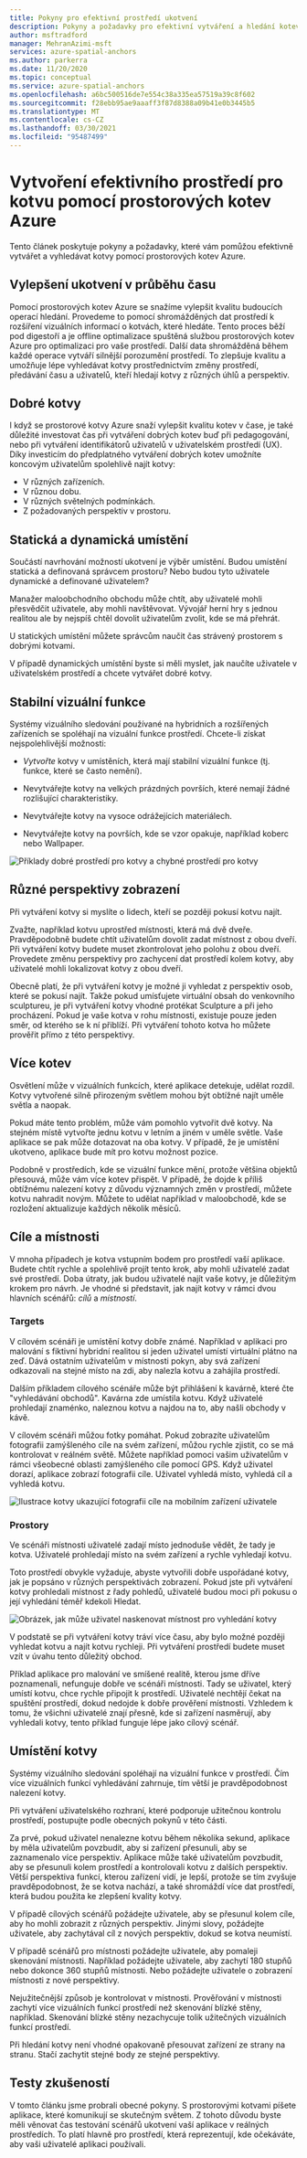 ```yaml
---
title: Pokyny pro efektivní prostředí ukotvení
description: Pokyny a požadavky pro efektivní vytváření a hledání kotev pomocí prostorových kotev Azure.
author: msftradford
manager: MehranAzimi-msft
services: azure-spatial-anchors
ms.author: parkerra
ms.date: 11/20/2020
ms.topic: conceptual
ms.service: azure-spatial-anchors
ms.openlocfilehash: a6bc500516de7e554c38a335ea57519a39c8f602
ms.sourcegitcommit: f28ebb95ae9aaaff3f87d8388a09b41e0b3445b5
ms.translationtype: MT
ms.contentlocale: cs-CZ
ms.lasthandoff: 03/30/2021
ms.locfileid: "95487499"
---
```

# <a name="create-an-effective-anchor-experience-by-using-azure-spatial-anchors"></a>Vytvoření efektivního prostředí pro kotvu pomocí prostorových kotev Azure

Tento článek poskytuje pokyny a požadavky, které vám pomůžou efektivně vytvářet a vyhledávat kotvy pomocí prostorových kotev Azure.

## <a name="anchor-improvement-over-time"></a>Vylepšení ukotvení v průběhu času

Pomocí prostorových kotev Azure se snažíme vylepšit kvalitu budoucích operací hledání. Provedeme to pomocí shromážděných dat prostředí k rozšíření vizuálních informací o kotvách, které hledáte. Tento proces běží pod digestoří a je offline optimalizace spuštěná službou prostorových kotev Azure pro optimalizaci pro vaše prostředí. Další data shromážděná během každé operace vytváří silnější porozumění prostředí. To zlepšuje kvalitu a umožňuje lépe vyhledávat kotvy prostřednictvím změny prostředí, předávání času a uživatelů, kteří hledají kotvy z různých úhlů a perspektiv.

## <a name="good-anchors"></a>Dobré kotvy

I když se prostorové kotvy Azure snaží vylepšit kvalitu kotev v čase, je také důležité investovat čas při vytváření dobrých kotev buď při pedagogování, nebo při vytváření identifikátorů uživatelů v uživatelském prostředí (UX). Díky investicím do předplatného vytváření dobrých kotev umožníte koncovým uživatelům spolehlivě najít kotvy:

- V různých zařízeních.
- V různou dobu.
- V různých světelných podmínkách.
- Z požadovaných perspektiv v prostoru.

## <a name="static-and-dynamic-locations"></a>Statická a dynamická umístění

Součástí navrhování možností ukotvení je výběr umístění. Budou umístění statická a definovaná správcem prostoru? Nebo budou tyto uživatele dynamické a definované uživatelem?

Manažer maloobchodního obchodu může chtít, aby uživatelé mohli přesvědčit uživatele, aby mohli navštěvovat. Vývojář herní hry s jednou realitou ale by nejspíš chtěl dovolit uživatelům zvolit, kde se má přehrát.

U statických umístění můžete správcům naučit čas strávený prostorem s dobrými kotvami.

V případě dynamických umístění byste si měli myslet, jak naučíte uživatele v uživatelském prostředí a chcete vytvářet dobré kotvy.

## <a name="stable-visual-features"></a>Stabilní vizuální funkce

Systémy vizuálního sledování používané na hybridních a rozšířených zařízeních se spoléhají na vizuální funkce prostředí. Chcete-li získat nejspolehlivější možnosti:

- *Vytvořte* kotvy v umístěních, která mají stabilní vizuální funkce (tj. funkce, které se často nemění).

-  Nevytvářejte kotvy na velkých prázdných površích, které nemají žádné rozlišující charakteristiky.

-  Nevytvářejte kotvy na vysoce odrážejících materiálech.

-  Nevytvářejte kotvy na površích, kde se vzor opakuje, například koberc nebo Wallpaper.

![Příklady dobré prostředí pro kotvy a chybné prostředí pro kotvy](./media/stable-visual.png)

## <a name="various-viewing-perspectives"></a>Různé perspektivy zobrazení

Při vytváření kotvy si myslíte o lidech, kteří se později pokusí kotvu najít.

Zvažte, například kotvu uprostřed místnosti, která má dvě dveře. Pravděpodobně budete chtít uživatelům dovolit zadat místnost z obou dveří. Při vytváření kotvy budete muset zkontrolovat jeho polohu z obou dveří. Provedete změnu perspektivy pro zachycení dat prostředí kolem kotvy, aby uživatelé mohli lokalizovat kotvy z obou dveří.

Obecně platí, že při vytváření kotvy je možné ji vyhledat z perspektiv osob, které se pokusí najít. Takže pokud umísťujete virtuální obsah do venkovního sculptureu, je při vytváření kotvy vhodné protékat Sculpture a při jeho procházení. Pokud je vaše kotva v rohu místnosti, existuje pouze jeden směr, od kterého se k ní přiblíží. Při vytváření tohoto kotva ho můžete prověřit přímo z této perspektivy.

## <a name="multiple-anchors"></a>Více kotev

Osvětlení může v vizuálních funkcích, které aplikace detekuje, udělat rozdíl. Kotvy vytvořené silně přirozeným světlem mohou být obtížné najít uměle světla a naopak.

Pokud máte tento problém, může vám pomohlo vytvořit dvě kotvy. Na stejném místě vytvořte jednu kotvu v letním a jiném v uměle světle. Vaše aplikace se pak může dotazovat na oba kotvy. V případě, že je umístění ukotveno, aplikace bude mít pro kotvu možnost pozice.

Podobně v prostředích, kde se vizuální funkce mění, protože většina objektů přesouvá, může vám více kotev přispět. V případě, že dojde k příliš obtížnému nalezení kotvy z důvodu významných změn v prostředí, můžete kotvu nahradit novým. Můžete to udělat například v maloobchodě, kde se rozložení aktualizuje každých několik měsíců.

## <a name="targets-and-rooms"></a>Cíle a místnosti

V mnoha případech je kotva vstupním bodem pro prostředí vaší aplikace. Budete chtít rychle a spolehlivě projít tento krok, aby mohli uživatelé zadat své prostředí. Doba útraty, jak budou uživatelé najít vaše kotvy, je důležitým krokem pro návrh. Je vhodné si představit, jak najít kotvy v rámci dvou hlavních scénářů: *cílů* a *místností*.

### <a name="targets"></a>Targets

V cílovém scénáři je umístění kotvy dobře známé. Například v aplikaci pro malování s fiktivní hybridní realitou si jeden uživatel umístí virtuální plátno na zeď. Dává ostatním uživatelům v místnosti pokyn, aby svá zařízení odkazovali na stejné místo na zdi, aby nalezla kotvu a zahájila prostředí.

Dalším příkladem cílového scénáře může být přihlášení k kavárně, které čte "vyhledávání obchodů". Kavárna zde umístila kotvu. Když uživatelé prohledají znaménko, naleznou kotvu a najdou na to, aby našli obchody v kávě.

V cílovém scénáři můžou fotky pomáhat. Pokud zobrazíte uživatelům fotografii zamýšleného cíle na svém zařízení, můžou rychle zjistit, co se má kontrolovat v reálném světě. Můžete například pomoci vašim uživatelům v rámci všeobecné oblasti zamýšleného cíle pomocí GPS. Když uživatel dorazí, aplikace zobrazí fotografii cíle. Uživatel vyhledá místo, vyhledá cíl a vyhledá kotvu.

![Ilustrace kotvy ukazující fotografii cíle na mobilním zařízení uživatele](./media/start-here-edit.png)

### <a name="rooms"></a>Prostory

Ve scénáři místnosti uživatelé zadají místo jednoduše vědět, že tady je kotva. Uživatelé prohledají místo na svém zařízení a rychle vyhledají kotvu.

Toto prostředí obvykle vyžaduje, abyste vytvořili dobře uspořádané kotvy, jak je popsáno v různých perspektivách zobrazení. Pokud jste při vytváření kotvy prohledali místnost z řady pohledů, uživatelé budou moci při pokusu o její vyhledání téměř kdekoli Hledat.

![Obrázek, jak může uživatel naskenovat místnost pro vyhledání kotvy](./media/scan-room.png)

V podstatě se při vytváření kotvy tráví více času, aby bylo možné později vyhledat kotvu a najít kotvu rychleji. Při vytváření prostředí budete muset vzít v úvahu tento důležitý obchod.

Příklad aplikace pro malování ve smíšené realitě, kterou jsme dříve poznamenali, nefunguje dobře ve scénáři místnosti. Tady se uživatel, který umístí kotvu, chce rychle připojit k prostředí. Uživatelé nechtějí čekat na spuštění prostředí, dokud nedojde k dobře prověření místnosti. Vzhledem k tomu, že všichni uživatelé znají přesně, kde si zařízení nasměrují, aby vyhledali kotvy, tento příklad funguje lépe jako cílový scénář.

## <a name="anchor-location"></a>Umístění kotvy

Systémy vizuálního sledování spoléhají na vizuální funkce v prostředí. Čím více vizuálních funkcí vyhledávání zahrnuje, tím větší je pravděpodobnost nalezení kotvy.

Při vytváření uživatelského rozhraní, které podporuje užitečnou kontrolu prostředí, postupujte podle obecných pokynů v této části.

Za prvé, pokud uživatel nenalezne kotvu během několika sekund, aplikace by měla uživatelům povzbudit, aby si zařízení přesunuli, aby se zaznamenalo více perspektiv. Aplikace může také uživatelům povzbudit, aby se přesunuli kolem prostředí a kontrolovali kotvu z dalších perspektiv. Větší perspektiva funkcí, kterou zařízení vidí, je lepší, protože se tím zvyšuje pravděpodobnost, že se kotva nachází, a také shromáždí více dat prostředí, která budou použita ke zlepšení kvality kotvy.

V případě cílových scénářů požádejte uživatele, aby se přesunul kolem cíle, aby ho mohli zobrazit z různých perspektiv. Jinými slovy, požádejte uživatele, aby zachytával cíl z nových perspektiv, dokud se kotva neumístí.

V případě scénářů pro místnosti požádejte uživatele, aby pomaleji skenování místnosti. Například požádejte uživatele, aby zachytí 180 stupňů nebo dokonce 360 stupňů místnosti. Nebo požádejte uživatele o zobrazení místnosti z nové perspektivy.

Nejužitečnější způsob je kontrolovat v místnosti. Prověřování v místnosti zachytí více vizuálních funkcí prostředí než skenování blízké stěny, například. Skenování blízké stěny nezachycuje tolik užitečných vizuálních funkcí prostředí.

Při hledání kotvy není vhodné opakovaně přesouvat zařízení ze strany na stranu. Stačí zachytit stejné body ze stejné perspektivy.

## <a name="experience-tests"></a>Testy zkušeností

V tomto článku jsme probrali obecné pokyny. S prostorovými kotvami píšete aplikace, které komunikují se skutečným světem. Z tohoto důvodu byste měli věnovat čas testování scénářů ukotvení vaší aplikace v reálných prostředích. To platí hlavně pro prostředí, která reprezentují, kde očekáváte, aby vaši uživatelé aplikaci používali.
